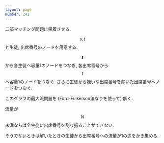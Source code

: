 ```yaml
---
layout: page
number: 241
---
```

二部マッチング問題に帰着させる.

$$ s, t $$ と生徒, 出席番号のノードを用意する.

$$ s $$ から各生徒へ容量1のノードをつなぎ, 各出席番号から $$ t $$ へ容量1のノードをつなぐ. さらに生徒から嫌いな出席番号を除いた出席番号へノードをつなぐ.

このグラフの最大流問題を (Ford-Fulkerson法なりを使って) 解く.

流量が $$ N $$ 未満ならば全生徒に出席番号を割り振ることができない.

そうでないときは解いたときの生徒から出席番号への流量が1の辺をかき集める.
